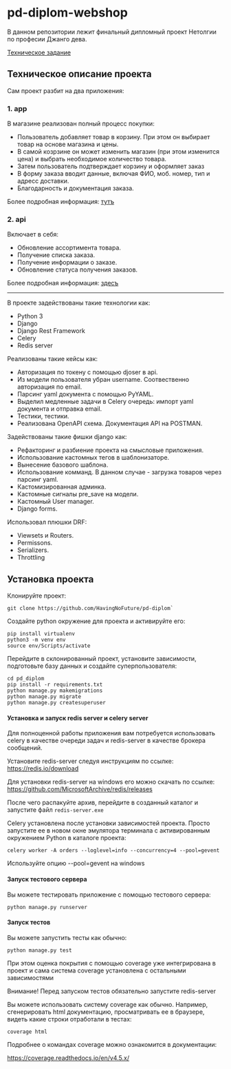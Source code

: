 # pd-diplom-webshop
В данном репозитории лежит финальный дипломный проект Нетолгии по професии Джанго дева.
 
[Техническое задание](./reference/task.md)


## Техническое описание проекта

Сам проект разбит на два приложения:

### 1. app
В магазине реализован полный процесс покупки:
* Пользователь добавляет товар в корзину. При этом он выбирает товар на основе магазина и цены.
* В самой козрзине он может изменить магазин (при этом изменится цена) и выбрать необходимое количество товара.
* Затем пользователь подтверждает корзину и оформляет заказ
* В форму заказа вводит данные, включая ФИО, моб. номер, тип и адресс доставки.
* Благодарность и документация заказа.

Более подробная информация: [тутъ](./reference/app.md)

### 2. api
Включает в себя:
* Обновление ассортимента товара.
* Получение списка заказа.
* Получение информации о заказе.
* Обновление статуса получения заказов.

Более подробная информация: [здесъ](./reference/api2.md)

---

В проекте задействованы такие технологии как:
* Python 3
* Django
* Django Rest Framework
* Celery
* Redis server

Реализованы такие кейсы как:
* Авторизация по токену с помощью djoser в api.
* Из модели пользователя убран username. Соотвественно авторизация по email.
* Парсинг yaml документа с помощью PyYAML.
* Выделил медленные задачи в Celery очередь: импорт yaml документа и отправка email.
* Тестики, тестики.
* Реализована OpenAPI схема. Документация API на POSTMAN.

Задействованы такие фишки django как:
* Рефакторинг и разбиение проекта на смысловые приложения.
* Использование кастомных тегов в шаблонизаторе.
* Вынесение базового шаблона.
* Использование комманд. В данном случае - загрузка товаров через парсинг yaml.
* Кастомизированная админка.
* Кастомные сигналы pre_save на модели.
* Кастомный User manager.
* Django forms.


Использовал плюшки DRF:
* Viewsets и Routers.
* Permissons.
* Serializers.
* Throttling

## Установка проекта

Клонируйте проект:

    git clone https://github.com/HavingNoFuture/pd-diplom`

Создайте python окружение для проекта и активируйте его:

    pip install virtualenv
    python3 -m venv env
    source env/Scripts/activate

Перейдите в склонированный проект, установите зависимости, подготовьте базу данных и создайте суперпользователя:

    cd pd_diplom
    pip install -r requirements.txt
    python manage.py makemigrations
    python manage.py migrate
    python manage.py createsuperuser

#### Установка и запуск redis server и celery server

Для полноценной работы приложения вам потребуется использовать celery в качестве очереди задач и redis-server в качестве брокера сообщений.

Установите redis-server следуя инструкциям по ссылке:
https://redis.io/download

Для установки redis-server на windows его можно скачать по ссылке:
https://github.com/MicrosoftArchive/redis/releases

После чего распакуйте архив, перейдите в созданный каталог и запустите файл `redis-server.exe`

Celery установлена после установки зависимостей проекта. Просто запустите ее в новом окне эмулятора терминала с активированным окружением Python в каталоге проекта:

    celery worker -A orders --loglevel=info --concurrency=4 --pool=gevent

Используйте опцию --pool=gevent на windows

#### Запуск тестового сервера

Вы можете тестировать приложение с помощью тестового сервера:

    python manage.py runserver

####  Запуск тестов

Вы можете запустить тесты как обычно:

    python manage.py test

При этом оценка покрытия с помощью coverage уже интегрирована в проект и сама система coverage установлена с остальными зависимостями

Внимание! Перед запуском тестов обязательно запустите redis-server

Вы можете использовать систему coverage как обычно. Например, сгенерировать html документацию, просматривать ее в браузере, видеть какие строки отработали в тестах:

    coverage html

Подробнее о командах coverage можно ознакомится в документации:

https://coverage.readthedocs.io/en/v4.5.x/